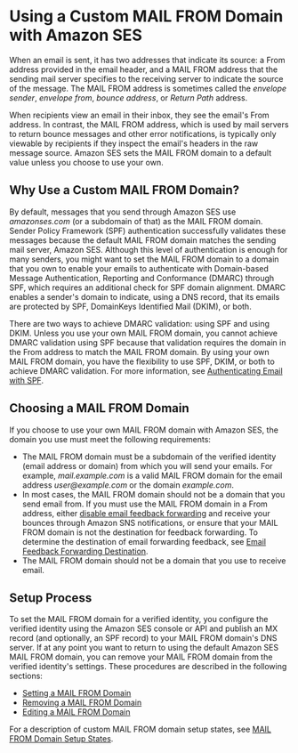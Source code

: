 # Using a Custom MAIL FROM Domain with Amazon SES<a name="mail-from"></a>

When an email is sent, it has two addresses that indicate its source: a From address provided in the email header, and a MAIL FROM address that the sending mail server specifies to the receiving server to indicate the source of the message\. The MAIL FROM address is sometimes called the *envelope sender*, *envelope from*, *bounce address*, or *Return Path* address\.

When recipients view an email in their inbox, they see the email's From address\. In contrast, the MAIL FROM address, which is used by mail servers to return bounce messages and other error notifications, is typically only viewable by recipients if they inspect the email's headers in the raw message source\. Amazon SES sets the MAIL FROM domain to a default value unless you choose to use your own\. 

## Why Use a Custom MAIL FROM Domain?<a name="mail-from-overview"></a>

By default, messages that you send through Amazon SES use *amazonses\.com* \(or a subdomain of that\) as the MAIL FROM domain\. Sender Policy Framework \(SPF\) authentication successfully validates these messages because the default MAIL FROM domain matches the sending mail server, Amazon SES\. Although this level of authentication is enough for many senders, you might want to set the MAIL FROM domain to a domain that you own to enable your emails to authenticate with Domain\-based Message Authentication, Reporting and Conformance \(DMARC\) through SPF, which requires an additional check for SPF domain alignment\. DMARC enables a sender's domain to indicate, using a DNS record, that its emails are protected by SPF, DomainKeys Identified Mail \(DKIM\), or both\.

There are two ways to achieve DMARC validation: using SPF and using DKIM\. Unless you use your own MAIL FROM domain, you cannot achieve DMARC validation using SPF because that validation requires the domain in the From address to match the MAIL FROM domain\. By using your own MAIL FROM domain, you have the flexibility to use SPF, DKIM, or both to achieve DMARC validation\. For more information, see [Authenticating Email with SPF](spf.md)\.

## Choosing a MAIL FROM Domain<a name="mail-from-requirements"></a>

If you choose to use your own MAIL FROM domain with Amazon SES, the domain you use must meet the following requirements:
+ The MAIL FROM domain must be a subdomain of the verified identity \(email address or domain\) from which you will send your emails\. For example, *mail\.example\.com* is a valid MAIL FROM domain for the email address *user@example\.com* or the domain *example\.com*\.
+ In most cases, the MAIL FROM domain should not be a domain that you send email from\. If you must use the MAIL FROM domain in a From address, either [disable email feedback forwarding](notifications-via-email.md#notifications-via-email-disabling) and receive your bounces through Amazon SNS notifications, or ensure that your MAIL FROM domain is not the destination for feedback forwarding\. To determine the destination of email forwarding feedback, see [Email Feedback Forwarding Destination](notifications-via-email.md#notifications-via-email-destination)\.
+ The MAIL FROM domain should not be a domain that you use to receive email\.

## Setup Process<a name="mail-from-process"></a>

To set the MAIL FROM domain for a verified identity, you configure the verified identity using the Amazon SES console or API and publish an MX record \(and optionally, an SPF record\) to your MAIL FROM domain's DNS server\. If at any point you want to return to using the default Amazon SES MAIL FROM domain, you can remove your MAIL FROM domain from the verified identity's settings\. These procedures are described in the following sections:
+ [Setting a MAIL FROM Domain](mail-from-set.md)
+ [Removing a MAIL FROM Domain](mail-from-remove.md)
+ [Editing a MAIL FROM Domain](mail-from-edit.md)

For a description of custom MAIL FROM domain setup states, see [MAIL FROM Domain Setup States](mail-from-states.md)\.